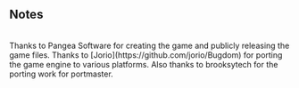 ## Notes
<br/>
Thanks to Pangea Software for creating the game and publicly releasing the game files. Thanks to [Jorio](https://github.com/jorio/Bugdom) for porting the game engine to various platforms.  Also thanks to brooksytech for the porting work for portmaster.
<br/>
